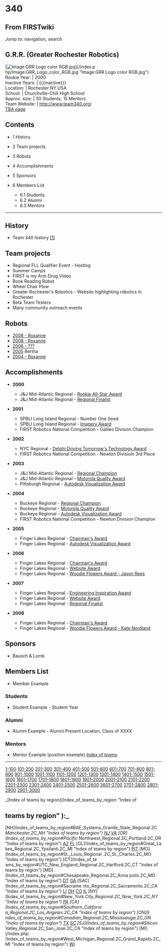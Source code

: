 # 340

## From FIRSTwiki

Jump to: navigation, search

## G.R.R. (Greater Rochester Robotics)

[![Image:GRR Logo color RGB.jpg](/media/3/35/GRR_Logo_color_RGB.jpg)](/index.p
hp/Image:GRR_Logo_color_RGB.jpg "Image:GRR Logo color RGB.jpg")<br>
Rookie Year: | 2000<br>
Inactive Years: | {{{inactive}}}<br>
Location: | Rochester NY USA<br>
School: | Churchville-Chili High School<br>
Approx. size: | 30 Students, 15 Mentors<br>
Team Website: | <http://www.team340.org/><br>
[TBA page](http://www.thebluealliance.net/tbatv/team.php?team=340 "http://www.thebluealliance.net/tbatv/team.php?team=340")

## Contents

- 1 History
- 2 Team projects
- 3 Robots
- 4 Accomplishments
- 5 Sponsors
- 6 Members List

  - 6.1 Students
  - 6.2 Alumni
  - 6.3 Mentors

--------------------------------------------------------------------------------

## History

- Team 340 history [[1]](http://team340.org/index.php?option=com_content&view=article&id=51&Itemid=72 "http://team340.org/index.php?option=com_content&view=article&id=51&Itemid=72")

## Team projects

- Regional FLL Qualifier Event - Hosting
- Summer Camps
- FIRST is my Anti-Drug Video
- Book Reading Robot
- Wheel Chair Plow
- Greater Rochester's Robotics - Website highlighting robotics in Rochester
- Beta Team Testers
- Many community outreach events

## Robots

- [2008 - Roxanne](/index.php?title=340_in_2008&action=edit "340 in 2008")
- [2008 - Roxanne](/index.php?title=340_in_2007&action=edit "340 in 2007")
- [2006 - ???](/index.php?title=340_in_2006&action=edit "340 in 2006")
- [2005](/index.php?title=340_in_2005&action=edit "340 in 2005") Bertha
- [2004 - Roxanne](/index.php?title=340_in_2004&action=edit "340 in 2004")

## Accomplishments

- **2000**

  - J&J Mid-Atlantic Regional - [Rookie All-Star Award](Rookie_All-Star_Award "Rookie All-Star Award")
  - J&J Mid-Atlantic Regional - [Regional Finalist](Regional_Finalist "Regional Finalist")

- **2001**

  - SPBLI Long Island Regional - Number One Seed
  - SPBLI Long Island Regional - [Imagery Award](Imagery_Award "Imagery Award")
  - FIRST Robotics National Competition - Galileo Division Champion

- **2002**

  - NYC Regional - [Delphi Driving Tomorrow's Technology Award](Delphi_Driving_Tomorrow%27s_Technology_Award "Delphi Driving Tomorrow's Technology Award")
  - FIRST Robotics National Competition - Newton Divisioin 3rd Place

- **2003**

  - J&J Mid-Atlantic Regional - [Regional Champion](Regional_Champion "Regional Champion")
  - J&J Mid-Atlantic Regional - [Motorola Quality Award](Motorola_Quality_Award "Motorola Quality Award")
  - Pittsburgh Regional - [Autodesk Visualization Award](Autodesk_Visualization_Award "Autodesk Visualization Award")

- **2004**

  - Buckeye Regional - [Regional Champion](Regional_Champion "Regional Champion")
  - Buckeye Regional - [Motorola Quality Award](Motorola_Quality_Award "Motorola Quality Award")
  - Buckeye Regional - [Autodesk Visualization Award](Autodesk_Visualization_Award "Autodesk Visualization Award")
  - FIRST Robotics National Competition - Newton Division Champion

- **2005**

  - Finger Lakes Regional - [Chairman's Award](Chairman%27s_Award "Chairman's Award")
  - Finger Lakes Regional - [Autodesk Visualization Award](Autodesk_Visualization_Award "Autodesk Visualization Award")

- **2006**

  - Finger Lakes Regional - [Chairman's Award](Chairman%27s_Award "Chairman's Award")
  - Finger Lakes Regional - [Website Award](/index.php?title=Website_Award&action=edit "Website Award")
  - Finger Lakes Regional - [Woodie Flowers Award - Jason Rees](/index.php?title=Woodie_Flowers_Award_-_Jason_Rees&action=edit "Woodie Flowers Award - Jason Rees")

- **2007**

  - Finger Lakes Regional - [Engineering Inspiration Award](Engineering_Inspiration_Award "Engineering Inspiration Award")
  - Finger Lakes Regional - [Website Award](/index.php?title=Website_Award&action=edit "Website Award")
  - Finger Lakes Regional - [Regional Finalist](Regional_Finalist "Regional Finalist")

- **2008**

  - Finger Lakes Regional - [Chairman's Award](Chairman%27s_Award "Chairman's Award")
  - Finger Lakes Regional - [Woodie Flowers Award - Kate Nordland](/index.php?title=Woodie_Flowers_Award_-_Kate_Nordland&action=edit "Woodie Flowers Award - Kate Nordland")

## Sponsors

- Bausch & Lomb

## Members List

- Member Example

### Students

- Student Example - Student Year

### Alumni

- Alumni Example - Alumni Present Location, Class of XXXX

### Mentors

- Mentor Example (position example) _[Index of teams](Index_of_teams "Index of teams"):_

--------------------------------------------------------------------------------

[1-100](Index_of_teams#1-100 "Index of teams") [101-200](Index_of_teams#101-200 "Index of teams") [201-300](Index_of_teams#201-300 "Index of teams") [301-400](Index_of_teams#301-400 "Index of teams") [401-500](Index_of_teams#401-500 "Index of teams") [501-600](Index_of_teams#501-600 "Index of teams") [601-700](Index_of_teams#601-700 "Index of teams") [701-800](Index_of_teams#701-800 "Index of teams") [801-900](Index_of_teams#801-900 "Index of teams") [901-1000](Index_of_teams#901-1000 "Index of teams") [1001-1100](Index_of_teams#1001-1100 "Index of teams") [1101-1200](Index_of_teams#1101-1200 "Index of teams") [1201-1300](Index_of_teams#1201-1300 "Index of teams") [1301-1400](Index_of_teams#1301-1400 "Index of teams") [1401-1500](Index_of_teams#1401-1500 "Index of teams") [1501-1600](Index_of_teams#1501-1600 "Index of teams") [1601-1700](Index_of_teams#1601-1700 "Index of teams") [1701-1800](Index_of_teams#1701-1800 "Index of teams") [1801-1900](Index_of_teams#1801-1900 "Index of teams") [1901-2000](Index_of_teams#1901-2000 "Index of teams") [2001-2100](Index_of_teams#2001-2100 "Index of teams") [2101-2200](Index_of_teams#2101-2200 "Index of teams") [2201-2300](Index_of_teams#2201-2300 "Index of teams") [2301-2400](Index_of_teams#2301-2400 "Index of teams") [2401-2500](Index_of_teams#2401-2500 "Index of teams") [2501-2600](Index_of_teams#2501-2600 "Index of teams") [2601-2700](Index_of_teams#2601-2700 "Index of teams") [2701-2800](Index_of_teams#2701-2800 "Index of teams") [2801-2900](Index_of_teams#2801-2900 "Index of teams") [2901-3000](Index_of_teams#2901-3000 "Index of teams")

_[Index of teams by region](Index_of_teams_by_region "Index of

## teams by region" ):_

[NH](Index_of_teams_by_region#BAE_Systems_Granite_State_Regional.2C
_Manchester.2C_NH "Index of teams by region") [NJ](Index_of_teams_by_region#New_Jersey_Regional.2C_Trenton.2C_NJ "Index of teams by region") [VA](Index_of_teams_by_region#NASA.2FVCU_Regional.2C_Richmond.2C_VA "Index of teams by region") [OR](Index_of_teams_by_region#Pacific_
Northwest_Regional.2C_Portland.2C_OR "Index of teams by region") [AZ](Index_of_teams_by_region#Arizona_Regional.2C_Phoenix.2C_AZ "Index of teams by region") [FL](Index_of_teams_by_region#Florida_Regional.2C_Orlando.2C_FL "Index of teams by region") [GL](Index_of_teams_by_region#Great_La
kes_Regional.2C_Ypsilanti.2C_MI "Index of teams by region") [PIT](Index_of_teams_by_region#Pittsburgh_Regional.2C_Pittsburgh.2C_PA "Index of
teams by region") [MO](Index_of_teams_by_region#St._Louis_Regional
.2C_St._Charles.2C_MO "Index of teams by region") [CT](Index_of_te
ams_by_region#UTC_New_England_Regional.2C_Hartford.2C_CT "Index of teams by
region") [MD](Index_of_teams_by_region#Chesapeake_Regional.2C_Anna
polis.2C_MD "Index of teams by region") [DT](Index_of_teams_by_region#Detroit_Regional.2C_Detroit.2C_MI "Index of teams by region") [GA](Index_of_teams_by_region#Peachtree_Regional.2C_Duluth.2C_GA "Index of teams by region") [SAC](Index_of_teams_by_region#Sacrame
nto_Regional.2C_Sacramento.2C_CA "Index of teams by region") [LI](Index_of_teams_by_region#SBPLI_Long_Island_Regional.2C_Brentwood.2C_NY "Index
of teams by region") [OH](Index_of_teams_by_region#Buckeye_Regional.2C_Cleveland.2C_OH "Index of teams by region") [CO](Index_of_teams_by_region#Colorado_Regional.2C_Denver.2C_CO "Index of teams by region") [IL](Index_of_teams_by_region#Midwest_Regional.2C_Evanston.2C_IL "Index of teams by region") [NY](Index_of_teams_by_region#New_York
_City_Regional.2C_New_York.2C_NY "Index of teams by region") [PA](Index_of_teams_by_region#Philadelphia_Regional.2C_Philadelphia.2C_PA "Index of
teams by region") [CA](Index_of_teams_by_region#Southern_Californi
a_Regional.2C_Los_Angeles.2C_CA "Index of teams by region") [ON](I
ndex_of_teams_by_region#Canadian_Regional.2C_Mississauga.2C_ON "Index of teams
by region") [TX](Index_of_teams_by_region#Lone_Star_Regional.2C_Houston.2C_TX "Index of teams by region") [SC](Index_of_teams_by_region#Palmetto_Regional.2C_Columbia.2C_SC "Index of teams by region") [SJ](Index_of_teams_by_region#Silicon_
Valley_Regional.2C_San_Jose.2C_CA "Index of teams by region") [MI](/index.php
/Index_of_teams_by_region#West_Michigan_Regional.2C_Grand_Rapids.2C_MI "Index
of teams by region") [WI](Index_of_teams_by_region#Wisconsin_Regional.2C_Milwaukee.2C_WI "Index of teams by region")
